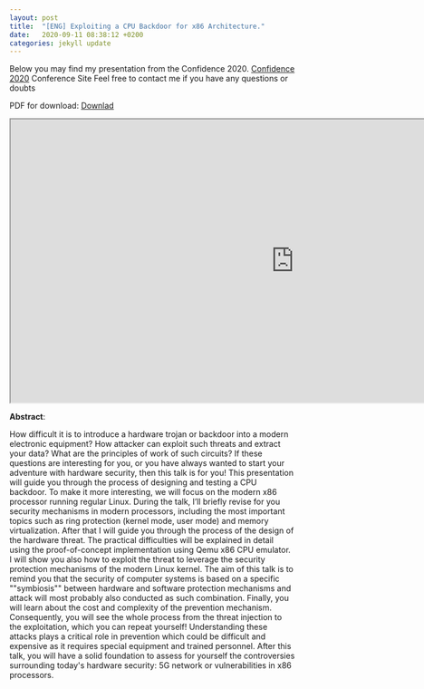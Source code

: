 ```yaml
---
layout: post
title:  "[ENG] Exploiting a CPU Backdoor for x86 Architecture."
date:   2020-09-11 08:38:12 +0200
categories: jekyll update
---
```

Below you may find my presentation from the Confidence 2020.
[Confidence 2020](https://confidence-conference.org/lecture.html#id=61981) Conference Site
Feel free to contact me if you have any questions or doubts   

PDF for download: [Downlad](/download/akostrzewa_confidence2020.pdf) 

<iframe src="https://drive.google.com/file/d/1I_hTNdn-2h9GA6MBxki7SRlK56h53MfK/preview" width="1000" height="500"></iframe>

  

**Abstract**:

How difficult it is to introduce a hardware trojan or backdoor into a modern electronic equipment? How attacker can exploit such threats and extract your data? What are the principles of work of such circuits? If these questions are interesting for you, or you have always wanted to start your adventure with hardware security, then this talk is for you! This presentation will guide you through the process of designing and testing a CPU backdoor. To make it more interesting, we will focus on the modern x86 processor running regular Linux. During the talk, I’ll briefly revise for you security mechanisms in modern processors, including the most important topics such as ring protection (kernel mode, user mode) and memory virtualization. After that I will guide you through the process of the design of the hardware threat. The practical difficulties will be explained in detail using the proof-of-concept implementation using Qemu x86 CPU emulator. I will show you also how to exploit the threat to leverage the security protection mechanisms of the modern Linux kernel. The aim of this talk is to remind you that the security of computer systems is based on a specific ""symbiosis"" between hardware and software protection mechanisms and attack will most probably also conducted as such combination. Finally, you will learn about the cost and complexity of the prevention mechanism. Consequently, you will see the whole process from the threat injection to the exploitation, which you can repeat yourself! Understanding these attacks plays a critical role in prevention which could be difficult and expensive as it requires special equipment and trained personnel. After this talk, you will have a solid foundation to assess for yourself the controversies surrounding today's hardware security: 5G network or vulnerabilities in x86 processors.

